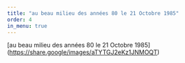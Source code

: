 ```yaml
---
title: "au beau milieu des années 80 le 21 Octobre 1985"
order: 4
in_menu: true
---
```

[au beau milieu des années 80 le 21 Octobre 1985]
(https://share.google/images/aTYTGJ2eKz1JNMOQT) 